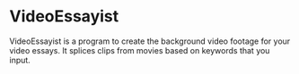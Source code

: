 # VideoEssayist
VideoEssayist is a program to create the background video footage for your video essays. It splices clips from movies based on keywords that you input. 
